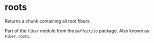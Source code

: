 # roots

Returns a chunk containing all root fibers.

Part of the `Fiber` module from the `@effect/io` package. Also known as `Fiber.roots`.
